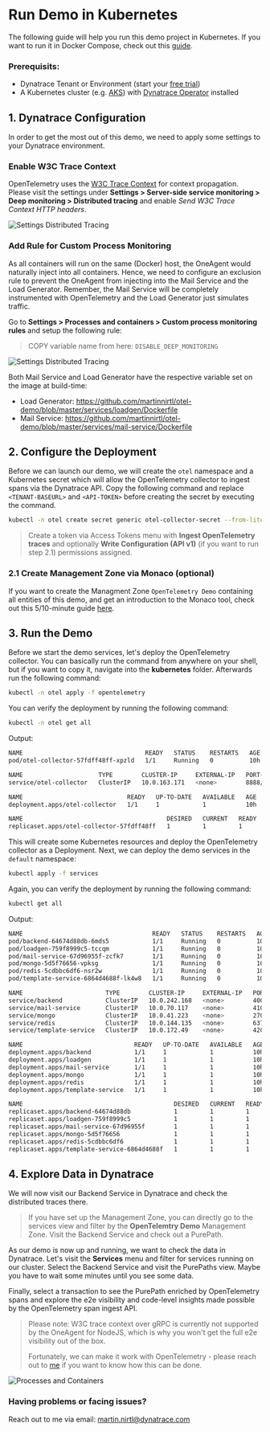 # Run Demo in Kubernetes

The following guide will help you run this demo project in Kubernetes. If you want to run it in Docker Compose, check out this [guide](https://github.com/martinnirtl/otel-demo/tree/master/compose).

### Prerequisits:

- Dynatrace Tenant or Environment (start your [free trial](https://www.dynatrace.com/trial/))
- A Kubernetes cluster (e.g. [AKS](https://azure.microsoft.com/en-us/services/kubernetes-service/)) with [Dynatrace Operator](https://www.dynatrace.com/support/help/setup-and-configuration/setup-on-container-platforms/kubernetes/monitor-kubernetes-environments/) installed

## 1. Dynatrace Configuration

In order to get the most out of this demo, we need to apply some settings to your Dynatrace environment.

### Enable W3C Trace Context

OpenTelemetry uses the [W3C Trace Context](https://www.w3.org/TR/trace-context) for context propagation. Please visit the settings under **Settings > Server-side service monitoring > Deep monitoring > Distributed tracing** and enable _Send W3C Trace Context HTTP headers_.

![Settings Distributed Tracing](https://raw.githubusercontent.com/martinnirtl/otel-demo/master/docs/img/settings-distributedtracing.png)

### Add Rule for Custom Process Monitoring

As all containers will run on the same (Docker) host, the OneAgent would naturally inject into all containers. Hence, we need to configure an exclusion rule to prevent the OneAgent from injecting into the Mail Service and the Load Generator. Remember, the Mail Service will be completely instrumented with OpenTelemetry and the Load Generator just simulates traffic.

Go to **Settings > Processes and containers > Custom process monitoring rules** and setup the following rule:

> COPY variable name from here: `DISABLE_DEEP_MONITORING`

![Settings Distributed Tracing](https://raw.githubusercontent.com/martinnirtl/otel-demo/master/docs/img/settings-customprocessmonitoringrules.png)

Both Mail Service and Load Generator have the respective variable set on the image at build-time:

- Load Generator: https://github.com/martinnirtl/otel-demo/blob/master/services/loadgen/Dockerfile
- Mail Service: https://github.com/martinnirtl/otel-demo/blob/master/services/mail-service/Dockerfile

## 2. Configure the Deployment

Before we can launch our demo, we will create the `otel` namespace and a Kubernetes secret which will allow the OpenTelemetry collector to ingest spans via the Dynatrace API. Copy the following command and replace `<TENANT-BASEURL>` and `<API-TOKEN>` before creating the secret by executing the command.

```bash
kubectl -n otel create secret generic otel-collector-secret --from-literal "OTEL_ENDPOINT_URL=<TENANT-BASEURL>/api/v2/otlp" --from-literal "OTEL_AUTH_HEADER=Api-Token <API-TOKEN>"
```

> Create a token via Access Tokens menu with **Ingest OpenTelemetry traces** and optionally **Write Configuration (API v1)** (if you want to run step 2.1) permissions assigned.

### 2.1 Create Management Zone via Monaco (optional)

If you want to create the Managment Zone `OpenTelemetry Demo` containing all entities of this demo, and get an introduction to the Monaco tool, check out this 5/10-minute guide [here](https://github.com/martinnirtl/otel-demo/tree/master/monaco).

## 3. Run the Demo

Before we start the demo services, let's deploy the OpenTelemetry collector. You can basically run the command from anywhere on your shell, but if you want to copy it, navigate into the **kubernetes** folder. Afterwards run the following command:

```bash
kubectl -n otel apply -f opentelemetry
```

You can verify the deployment by running the following command:

```bash
kubectl -n otel get all
```

Output:

```bash
NAME                                  READY   STATUS    RESTARTS   AGE
pod/otel-collector-57fdff48ff-xpzld   1/1     Running   0          10h

NAME                     TYPE        CLUSTER-IP     EXTERNAL-IP   PORT(S)             AGE
service/otel-collector   ClusterIP   10.0.163.171   <none>        8888/TCP,4317/TCP   10h

NAME                             READY   UP-TO-DATE   AVAILABLE   AGE
deployment.apps/otel-collector   1/1     1            1           10h

NAME                                        DESIRED   CURRENT   READY   AGE
replicaset.apps/otel-collector-57fdff48ff   1         1         1       10h
```

This will create some Kubernetes resources and deploy the OpenTelemetry collector as a Deployment.
Next, we can deploy the demo services in the `default` namespace:

```bash
kubectl apply -f services
```

Again, you can verify the deployment by running the following command:

```bash
kubectl get all
```

Output:

```bash
NAME                                    READY   STATUS    RESTARTS   AGE
pod/backend-64674d88db-6mds5            1/1     Running   0          10h
pod/loadgen-759f8999c5-tccqm            1/1     Running   0          10h
pod/mail-service-67d96955f-zcfk7        1/1     Running   0          10h
pod/mongo-5d5f76656-vpksg               1/1     Running   0          10h
pod/redis-5cdbbc6df6-nsr2w              1/1     Running   0          10h
pod/template-service-6864d4688f-lk4w8   1/1     Running   0          10h

NAME                       TYPE        CLUSTER-IP     EXTERNAL-IP   PORT(S)     AGE
service/backend            ClusterIP   10.0.242.168   <none>        4000/TCP    10h
service/mail-service       ClusterIP   10.0.70.117    <none>        4100/TCP    10h
service/mongo              ClusterIP   10.0.41.223    <none>        27017/TCP   10h
service/redis              ClusterIP   10.0.144.135   <none>        6379/TCP    10h
service/template-service   ClusterIP   10.0.172.49    <none>        4200/TCP    10h

NAME                               READY   UP-TO-DATE   AVAILABLE   AGE
deployment.apps/backend            1/1     1            1           10h
deployment.apps/loadgen            1/1     1            1           10h
deployment.apps/mail-service       1/1     1            1           10h
deployment.apps/mongo              1/1     1            1           10h
deployment.apps/redis              1/1     1            1           10h
deployment.apps/template-service   1/1     1            1           10h

NAME                                          DESIRED   CURRENT   READY   AGE
replicaset.apps/backend-64674d88db            1         1         1       10h
replicaset.apps/loadgen-759f8999c5            1         1         1       10h
replicaset.apps/mail-service-67d96955f        1         1         1       10h
replicaset.apps/mongo-5d5f76656               1         1         1       10h
replicaset.apps/redis-5cdbbc6df6              1         1         1       10h
replicaset.apps/template-service-6864d4688f   1         1         1       10h
```

## 4. Explore Data in Dynatrace

We will now visit our Backend Service in Dynatrace and check the distributed traces there.

> If you have set up the Management Zone, you can directly go to the services view and filter by the **OpenTelemtry Demo** Management Zone. Visit the Backend Service and check out a PurePath.

As our demo is now up and running, we want to check the data in Dynatrace. Let's visit the **Services** menu and filter for services running on our cluster. Select the Backend Service and visit the PurePaths view. Maybe you have to wait some minutes until you see some data.

Finally, select a transaction to see the PurePath enriched by OpenTelemetry spans and explore the e2e visibility and code-level insights made possible by the OpenTelemetry span ingest API.

> Please note: W3C trace context over gRPC is currently not supported by the OneAgent for NodeJS, which is why you won't get the full e2e visibility out of the box.
>
> Fortunately, we can make it work with OpenTelemetry - please reach out to [me](mailto:martin.nirtl@dynatrace.com) if you want to know how this can be done.

![Processes and Containers](https://raw.githubusercontent.com/martinnirtl/otel-demo/master/docs/img/dt-purepath.png)

### Having problems or facing issues?

Reach out to me via email: [martin.nirtl@dynatrace.com](mailto:martin.nirtl@dynatrace.com)

